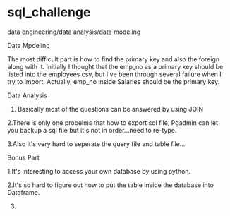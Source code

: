 # sql_challenge
data engineering/data analysis/data modeling

Data Mpdeling

The most difficult part is how to find the primary key and also the foreign along with it. Initially I thought that the emp_no as a primary key should be listed into the employees csv, but I've been through several failure when I try to import. Actually, emp_no inside Salaries should be the primary key.

Data Analysis

1. Basically most of the questions can be answered by using JOIN

2.There is only one probelms that how to export sql file, Pgadmin can let you backup a sql file but it's not in order...need to re-type.

3.Also it's very hard to seperate the query file and table file...

Bonus Part

1.It's interesting to access your own database by using python.

2.It's so hard to figure out how to put the table inside the database into Dataframe.

3. 